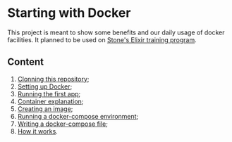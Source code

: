 # Starting with Docker

This project is meant to show some benefits and our daily usage of docker facilities. It planned to be used on [Stone's Elixir training program](https://canaltech.com.br/cursos/stone-cria-programa-de-formacao-em-elixir-para-treinar-e-contratar-30-pessoas-178215/).

## Content

1. [Clonning this repository](./tutorials/01-clone.md);
2. [Setting up Docker](./tutorials/02-setup.md);
3. [Running the first app](./tutorials/03-first-app.md);
4. [Container explanation](./tutorials/04-container.md);
5. [Creating an image](./tutorials/05-creating-image.md);
6. [Running a docker-compose environment](./tutorials/06-docker-compose.md);
7. [Writing a docker-compose file](./tutorials/07-writing-docker-compose.md);
8. [How it works](./tutorials/08-how-it-works.md).